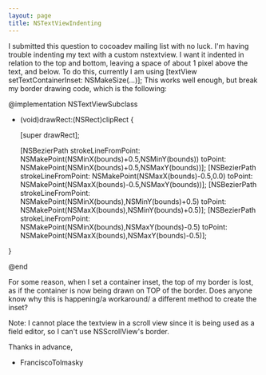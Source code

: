 ```yaml
---
layout: page
title: NSTextViewIndenting
---
```


I submitted this question to cocoadev mailing list with no luck.  I'm having trouble indenting my text with a custom nstextview.  I want it indented in relation to the top and bottom, leaving a space of about 1 pixel above the text, and below.  To do this, currently I am using [textView setTextContainerInset: NSMakeSize(...)];  This works well enough, but break my border drawing code, which is the following:

    
@implementation NSTextViewSubclass

- (void)drawRect:(NSRect)clipRect
{

	[super drawRect];

	[NSBezierPath strokeLineFromPoint: NSMakePoint(NSMinX(bounds)+0.5,NSMinY(bounds)) toPoint: NSMakePoint(NSMinX(bounds)+0.5,NSMaxY(bounds))];
	[NSBezierPath strokeLineFromPoint: NSMakePoint(NSMaxX(bounds)-0.5,0.0) toPoint: NSMakePoint(NSMaxX(bounds)-0.5,NSMaxY(bounds))];
	[NSBezierPath strokeLineFromPoint: NSMakePoint(NSMinX(bounds),NSMinY(bounds)+0.5) toPoint: NSMakePoint(NSMaxX(bounds),NSMinY(bounds)+0.5)];
	[NSBezierPath strokeLineFromPoint: NSMakePoint(NSMinX(bounds),NSMaxY(bounds)-0.5) toPoint: NSMakePoint(NSMaxX(bounds),NSMaxY(bounds)-0.5)];

}

@end


For some reason, when I set a container inset, the top of my border is lost, as if the container is now being drawn on TOP of the border.  Does anyone know why this is happening/a workaround/ a different method to create the inset?

Note: I cannot place the textview in a scroll view since it is being used as a field editor, so I can't use NSScrollView's border.

Thanks in advance,

- FranciscoTolmasky

